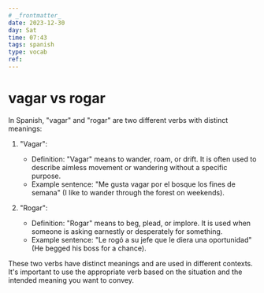 ```yaml
---
# _frontmatter_
date: 2023-12-30
day: Sat
time: 07:43
tags: spanish
type: vocab
ref: 
---
```

# vagar vs rogar

In Spanish, "vagar" and "rogar" are two different verbs with distinct meanings:

1. "Vagar":
    
    - Definition: "Vagar" means to wander, roam, or drift. It is often used to describe aimless movement or wandering without a specific purpose.
    - Example sentence: "Me gusta vagar por el bosque los fines de semana" (I like to wander through the forest on weekends).
2. "Rogar":
    
    - Definition: "Rogar" means to beg, plead, or implore. It is used when someone is asking earnestly or desperately for something.
    - Example sentence: "Le rogó a su jefe que le diera una oportunidad" (He begged his boss for a chance).

These two verbs have distinct meanings and are used in different contexts. It's important to use the appropriate verb based on the situation and the intended meaning you want to convey.